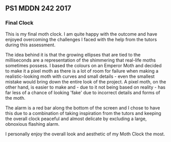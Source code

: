 ## PS1 MDDN 242 2017

### Final Clock

This is my final moth clock. I am quite happy with the outcome and have enjoyed overcoming the challenges I faced with the help from the tutors during this assessment.

The idea behind it is that the growing ellipses that are tied to the milliseconds are a representation of the shimmering that real-life moths sometimes possess. I based the colours on an Emperor Moth and decided to make it a pixel moth as there is a lot of room for failure when making a realistic-looking moth with curves and small details - even the smallest mistake would bring down the entire look of the project. A pixel moth, on the other hand, is easier to make and - due to it not being based on reality - has far less of a chance of looking 'fake' due to incorrect details and forms of the moth.

The alarm is a red bar along the bottom of the screen and I chose to have this due to a combination of taking inspiration from the tutors and keeping the overall clock peaceful and almost delicate by excluding a large, obnoxious flashing alarm.

I personally enjoy the overall look and aesthetic of my Moth Clock the most.

